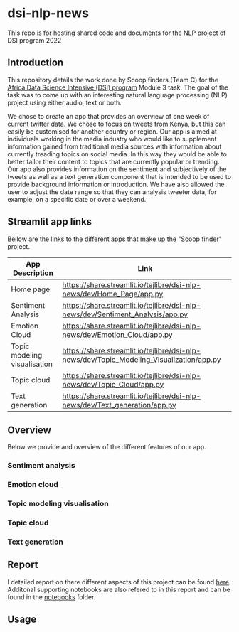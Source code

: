 # dsi-nlp-news
This repo is for hosting shared code and documents for the NLP project of DSI program 2022

## Introduction  
This repository details the work done by Scoop finders (Team C) for the [Africa Data Science Intensive (DSI) program](http://dsi-program.com/) Module 3 task. The goal of the task was to come up with an interesting natural language processing (NLP) project using either audio, text or both. 

We chose to create an app that provides an overview of one week of current twitter data. We chose to focus on tweets from Kenya, but this can easily be customised for another country or region. Our app is aimed at individuals working in the media industry who would like to supplement information gained from traditional media sources with information about currently treading topics on social media. In this way they would be able to better tailor their content to topics that are currently popular or trending. Our app also provides information on the sentiment and subjectively of the tweets as well as a text generation component that is intended to be used to provide background information or introduction. We have also allowed the user to adjust the date range so that they can analysis tweeter data, for example, on a specific date or over a weekend. 

## Streamlit app links

Bellow are the links to the different apps that make up the "Scoop finder" project. 

| App Description | Link |
|---|---|
| Home page | https://share.streamlit.io/tejlibre/dsi-nlp-news/dev/Home_Page/app.py |
| Sentiment Analysis |   https://share.streamlit.io/tejlibre/dsi-nlp-news/dev/Sentiment_Analysis/app.py |
| Emotion Cloud |   https://share.streamlit.io/tejlibre/dsi-nlp-news/dev/Emotion_Cloud/app.py |
| Topic modeling visualisation |   https://share.streamlit.io/tejlibre/dsi-nlp-news/dev/Topic_Modeling_Visualization/app.py |
| Topic cloud |    https://share.streamlit.io/tejlibre/dsi-nlp-news/dev/Topic_Cloud/app.py|
|  Text generation |  https://share.streamlit.io/tejlibre/dsi-nlp-news/dev/Text_generation/app.py |

## Overview
Below we provide and overview of the different features of our app. 

### Sentiment analysis

### Emotion cloud

### Topic modeling visualisation

### Topic cloud

### Text generation

## Report
I detailed report on there different aspects of this project can be found [here](https://github.com/tejlibre/dsi-nlp-news/blob/dev/Notebooks/Final%20Report.ipynb). Additonal supporting notebooks are also refered to in this report and can be found in the [notebooks](https://github.com/tejlibre/dsi-nlp-news/tree/dev/Notebooks) folder. 

## Usage
